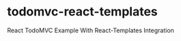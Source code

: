 todomvc-react-templates
=======================

React TodoMVC Example With React-Templates Integration
